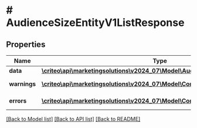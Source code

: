 # # AudienceSizeEntityV1ListResponse

## Properties

Name | Type | Description | Notes
------------ | ------------- | ------------- | -------------
**data** | [**\criteo\api\marketingsolutions\v2024_07\Model\AudienceSizeEntityV1Resource[]**](AudienceSizeEntityV1Resource.md) |  | [optional]
**warnings** | [**\criteo\api\marketingsolutions\v2024_07\Model\CommonProblem[]**](CommonProblem.md) |  | [optional] [readonly]
**errors** | [**\criteo\api\marketingsolutions\v2024_07\Model\CommonProblem[]**](CommonProblem.md) |  | [optional] [readonly]

[[Back to Model list]](../../README.md#models) [[Back to API list]](../../README.md#endpoints) [[Back to README]](../../README.md)

